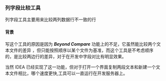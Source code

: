 ### 列字段比较工具

列字段工具主要用来比较两列数据行不一致的行

#### 背景

写这个工具的原因是因为 ***Beyond Compare*** 功能上的不足，它虽然能比较两个文本文件的差异 ，但只能按照顺序以某个文件为基准，而这个工具是不考虑顺序的，是比较两边行的差异，对于在开发中字段对比有明显效果。

当然 IDEA 已经实现了这一功能，但对于打开一个界面复制两段文本和新建一个文本文件相比，哪个速度更快,工具可以一直运行在开发服务器上。